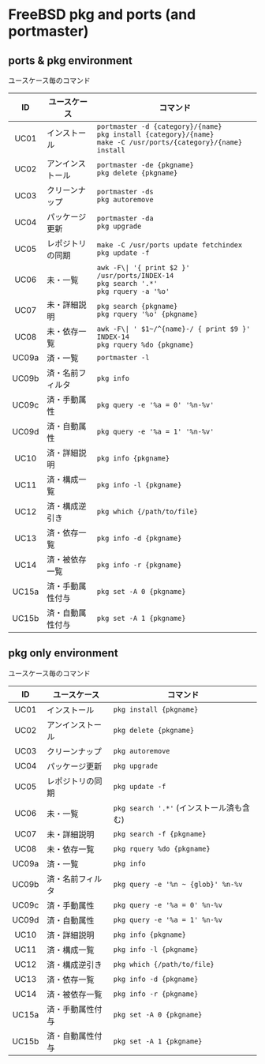 # FreeBSD pkg and ports (and portmaster)

## ports & pkg environment

ユースケース毎のコマンド

ID    | ユースケース    | コマンド
:----:|-----------------|--------------------------------------------------------------
UC01  |インストール     | `portmaster -d {category}/{name}` <br> `pkg install {category}/{name}` <br> `make -C /usr/ports/{category}/{name} install`
UC02  |アンインストール | `portmaster -de {pkgname}` <br> `pkg delete {pkgname}`
UC03  |クリーンナップ   | `portmaster -ds` <br> `pkg autoremove`
UC04  |パッケージ更新   | `portmaster -da` <br> `pkg upgrade`
UC05  |レポジトリの同期 | `make -C /usr/ports update fetchindex` <br> `pkg update -f`
UC06  |未・一覧         | `awk -F\\| '{ print $2 }' /usr/ports/INDEX-14` <br> `pkg search '.*'` <br> `pkg rquery -a '%o'`
UC07  |未・詳細説明     | `pkg search {pkgname}` <br> `pkg rquery '%o' {pkgname}`
UC08  |未・依存一覧     | `awk -F\\| ' $1~/^{name}-/ { print $9 }' INDEX-14` <br> `pkg rquery %do {pkgname}`
UC09a |済・一覧         | `portmaster -l` 
UC09b |済・名前フィルタ | `pkg info`
UC09c |済・手動属性     | `pkg query -e '%a = 0' '%n-%v'`
UC09d |済・自動属性     | `pkg query -e '%a = 1' '%n-%v'`
UC10  |済・詳細説明     | `pkg info {pkgname}`
UC11  |済・構成一覧     | `pkg info -l {pkgname}`
UC12  |済・構成逆引き   | `pkg which {/path/to/file}`
UC13  |済・依存一覧     | `pkg info -d {pkgname}`
UC14  |済・被依存一覧   | `pkg info -r {pkgname}`
UC15a |済・手動属性付与 | `pkg set -A 0 {pkgname}`
UC15b |済・自動属性付与 | `pkg set -A 1 {pkgname}`

## pkg only environment

ユースケース毎のコマンド

ID    | ユースケース    | コマンド
:----:|-----------------|--------------------------------------------------------------
UC01  |インストール     | `pkg install {pkgname}`
UC02  |アンインストール | `pkg delete {pkgname}`
UC03  |クリーンナップ   | `pkg autoremove`
UC04  |パッケージ更新   | `pkg upgrade`
UC05  |レポジトリの同期 | `pkg update -f`
UC06  |未・一覧         | `pkg search '.*'` (インストール済も含む)
UC07  |未・詳細説明     | `pkg search -f {pkgname}`
UC08  |未・依存一覧     | `pkg rquery %do {pkgname}`
UC09a |済・一覧         | `pkg info`
UC09b |済・名前フィルタ | `pkg query -e '%n ~ {glob}' %n-%v`
UC09c |済・手動属性     | `pkg query -e '%a = 0' %n-%v`
UC09d |済・自動属性     | `pkg query -e '%a = 1' %n-%v`
UC10  |済・詳細説明     | `pkg info {pkgname}`
UC11  |済・構成一覧     | `pkg info -l {pkgname}`
UC12  |済・構成逆引き   | `pkg which {/path/to/file}`
UC13  |済・依存一覧     | `pkg info -d {pkgname}`
UC14  |済・被依存一覧   | `pkg info -r {pkgname}`
UC15a |済・手動属性付与 | `pkg set -A 0 {pkgname}`
UC15b |済・自動属性付与 | `pkg set -A 1 {pkgname}`

